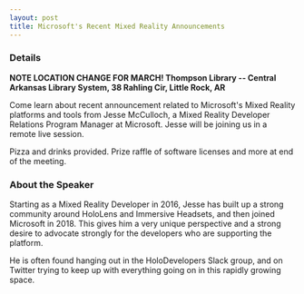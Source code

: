```yaml
---
layout: post
title: Microsoft's Recent Mixed Reality Announcements
---
```


### Details
**NOTE LOCATION CHANGE FOR MARCH! Thompson Library -- Central Arkansas Library System, 38 Rahling Cir, Little Rock, AR**


Come learn about recent announcement related to Microsoft's Mixed Reality platforms and tools from Jesse McCulloch, a Mixed Reality Developer Relations Program Manager at Microsoft. Jesse will be joining us in a remote live session.

Pizza and drinks provided. Prize raffle of software licenses and more at end of the meeting.


### About the Speaker
Starting as a Mixed Reality Developer in 2016, Jesse has built up a strong community around HoloLens and Immersive Headsets, and then joined Microsoft in 2018. This gives him a very unique perspective and a strong desire to advocate strongly for the developers who are supporting the platform.

He is often found hanging out in the HoloDevelopers Slack group, and on Twitter trying to keep up with everything going on in this rapidly growing space.